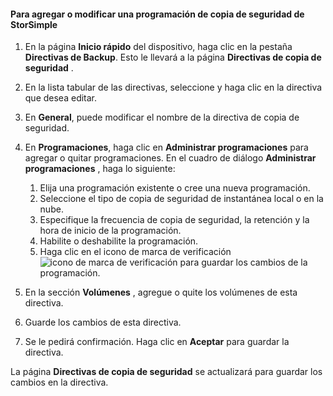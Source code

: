 
<!--author=SharS last changed: 9/15/15-->

#### <a name="to-add-or-modify-a-storsimple-backup-schedule"></a>Para agregar o modificar una programación de copia de seguridad de StorSimple
1. En la página **Inicio rápido** del dispositivo, haga clic en la pestaña **Directivas de Backup**. Esto le llevará a la página **Directivas de copia de seguridad** .
2. En la lista tabular de las directivas, seleccione y haga clic en la directiva que desea editar.
3. En **General**, puede modificar el nombre de la directiva de copia de seguridad.
4. En **Programaciones**, haga clic en **Administrar programaciones** para agregar o quitar programaciones. En el cuadro de diálogo **Administrar programaciones** , haga lo siguiente:
   
   1. Elija una programación existente o cree una nueva programación.
   2. Seleccione el tipo de copia de seguridad de instantánea local o en la nube.
   3. Especifique la frecuencia de copia de seguridad, la retención y la hora de inicio de la programación.
   4. Habilite o deshabilite la programación.
   5. Haga clic en el icono de marca de verificación  ![icono de marca de verificación](./media/storsimple-add-modify-backup-schedule/HCS_CheckIcon-include.png) para guardar los cambios de la programación.
5. En la sección **Volúmenes** , agregue o quite los volúmenes de esta directiva.
6. Guarde los cambios de esta directiva.
7. Se le pedirá confirmación. Haga clic en **Aceptar** para guardar la directiva.

La página **Directivas de copia de seguridad** se actualizará para guardar los cambios en la directiva.

